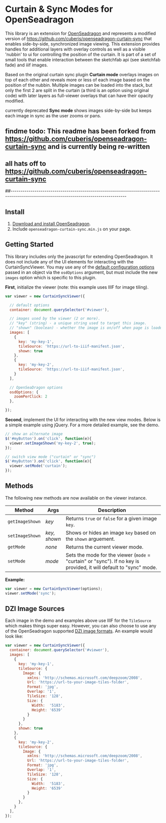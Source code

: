 # Curtain & Sync Modes for OpenSeadragon

This library is an extension for [OpenSeadragon](https://openseadragon.github.io/#) and represents a modified version of https://github.com/cuberis/openseadragon-curtain-sync that enables side-by-side, synchronized image viewing. This extension provides handles for additional layers with overlay controls as well as a visible 'nubbin' to ui for controlling the position of the curtain. It is part of a set of small tools that enable interaction between the sketchfab api (see sketchfab fade) and iiif images.

Based on the original curtain sync plugin
**Curtain mode** overlays images on top of each other and reveals more or less of each image based on the position of the nubbin. Multiple images can be loaded into the stack, but only the first 2 are split in the curtain (a third is an option using original code) with later layers as full-viewer overlays that can have their opacity modified.

currently deprecated
**Sync mode** shows images side-by-side but keeps each image in sync as the user zooms or pans.



## findme todo:  This readme has been forked from https://github.com/cuberis/openseadragon-curtain-sync and is currently being re-written
## all hats off to https://github.com/cuberis/openseadragon-curtain-sync
##----------------------------------------------------------------------------------------------------------------------------------------

## Install
1. [Download and install OpenSeadragon](https://openseadragon.github.io/#download).
2. Include `openseadragon-curtain-sync.min.js` on your page.

## Getting Started
This library includes only the javascript for extending OpenSeadragon. It does not include any of the UI elements for interacting with the CurtainSyncViewer. You may use any of the [default configuration options](https://openseadragon.github.io/docs/OpenSeadragon.html#.Options) passed in an object via the `osdOptions` argument, but must include the new `images` option which is specific to this plugin.

**First**, initialize the viewer (note: this example uses IIIF for image tiling).

```js
var viewer = new CurtainSyncViewer({

  // default options
  container: document.querySelector('#viewer'),

  // images used by the viewer (2 or more).
  // "key" (string) - a unique string used to target this image.
  // "shown" (boolean) - whether the image is on/off when page is loaded.
  images: [
    {
      key: 'my-key-1',
      tileSource: 'https://url-to-iiif-manifest.json',
      shown: true
    },
    {
      key: 'my-key-2',
      tileSource: 'https://url-to-iiif-manifest.json',
    }
  ],

  // OpenSeaDragon options
  osdOptions: {
    zoomPerClick: 2
  },

});
```

**Second**, implement the UI for interacting with the new view modes. Below is a simple example using jQuery. For a more detailed example, see the demo.

```js
// show an alternate image
$('#myButton').on('click', function(e){
  viewer.setImageShown('my-key-2', true);
});

// switch view mode ("curtain" or "sync")
$('#myButton').on('click', function(e){
  viewer.setMode('curtain');
});
```

## Methods
The following new methods are now available on the viewer instance.

Method|Args|Description
-|-|-
`getImageShown`|*key*|Returns `true` or `false` for a given image `key`.
`setImageShown`|*key,*<br>*shown*|Shows or hides an image `key` based on the `shown` arguement.
`getMode`|*none*|Returns the current viewer mode.
`setMode`|*mode*|Sets the mode for the viewer (`mode` = "curtain" or "sync"). If no key is provided, it will default to "sync" mode.

**Example:**
```js
var viewer = new CurtainSyncViewer(options);
viewer.setMode('sync');
```

## DZI Image Sources
Each image in the demo and examples above use IIIF for the `TileSource` which makes things super easy. However, you can also choose to use any of the OpenSeadragon supported [DZI image formats](https://openseadragon.github.io/examples/creating-zooming-images/). An example would look like:

```js
var viewer = new CurtainSyncViewer({
  container: document.querySelector('#viewer'),
  images: [
    {
      key: 'my-key-1',
      tileSource: {
        Image: {
          xmlns: 'http://schemas.microsoft.com/deepzoom/2008',
          Url: 'https://url-to-your-image-tiles-folder',
          Format: 'jpg',
          Overlap: '1',
          TileSize: '128',
          Size: {
            Width:  '5183',
            Height: '6539'
          }
        }
      },
      shown: true
    },
    {
      key: 'my-key-2',
      tileSource: {
        Image: {
          xmlns: 'http://schemas.microsoft.com/deepzoom/2008',
          Url: 'https://url-to-your-image-tiles-folder',
          Format: 'jpg',
          Overlap: '1',
          TileSize: '128',
          Size: {
            Width:  '5183',
            Height: '6539'
          }
        }
      },
    }
  ],
});
```
